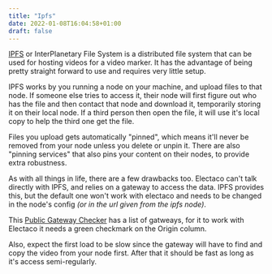 ```yaml
---
title: "Ipfs"
date: 2022-01-08T16:04:58+01:00
draft: false
---
```


[IPFS](https://ipfs.io/) or InterPlanetary File System is a distributed file system that can be used for hosting videos for a video marker. It has the advantage of being pretty straight forward to use and requires very little setup. 

IPFS works by you running a node on your machine, and upload files to that node. If someone else tries to access it, their node will first figure out who has the file and then contact that node and download it, temporarily storing it on their local node. If a third person then open the file, it will use it's local copy to help the third one get the file. 

Files you upload gets automatically "pinned", which means it'll never be removed from your node unless you delete or unpin it. There are also "pinning services" that also pins your content on their nodes, to provide extra robustness.

As with all things in life, there are a few drawbacks too. Electaco can't
talk directly with IPFS, and relies on a gateway to access the data. IPFS provides this, but the default one won't work with electaco and needs to be changed in the node's config *(or in the url given from the ipfs node)*.

This [Public Gateway Checker](https://ipfs.github.io/public-gateway-checker/) has a list of gatweays, for it to work with Electaco it needs a green checkmark on the Origin column.

Also, expect the first load to be slow since the gateway will have to find and copy the video from your node first. After that it should be fast as long as it's access semi-regularly.